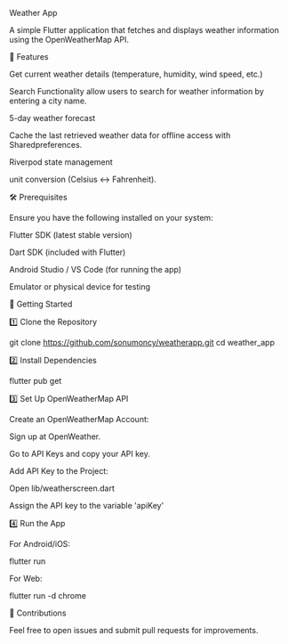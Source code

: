 Weather App

A simple Flutter application that fetches and displays weather information using the OpenWeatherMap API.

📌 Features

Get current weather details (temperature, humidity, wind speed, etc.)

Search Functionality allow users to search for weather information by entering a city name.

5-day weather forecast

Cache the last retrieved weather data for offline access with Sharedpreferences.

Riverpod state management

unit conversion (Celsius ↔ Fahrenheit).


🛠 Prerequisites

Ensure you have the following installed on your system:

Flutter SDK (latest stable version)

Dart SDK (included with Flutter)

Android Studio / VS Code (for running the app)

Emulator or physical device for testing

🚀 Getting Started

1️⃣ Clone the Repository

git clone https://github.com/sonumoncy/weatherapp.git
cd weather_app

2️⃣ Install Dependencies

flutter pub get

3️⃣ Set Up OpenWeatherMap API

Create an OpenWeatherMap Account:

Sign up at OpenWeather.

Go to API Keys and copy your API key.

Add API Key to the Project:

Open lib/weatherscreen.dart 

Assign the API key to the variable 'apiKey' 

4️⃣ Run the App

For Android/iOS:

flutter run

For Web:

flutter run -d chrome

🌟 Contributions

Feel free to open issues and submit pull requests for improvements.
